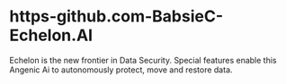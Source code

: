 # https-github.com-BabsieC-Echelon.AI
Echelon is the new frontier in Data Security. Special features enable this Angenic Ai to autonomously protect, move and restore data.
